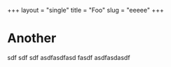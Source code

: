 +++
layout      = "single"
title       = "Foo"
slug        = "eeeee"
+++

# Another

sdf sdf sdf asdfasdfasd fasdf asdfasdasdf

